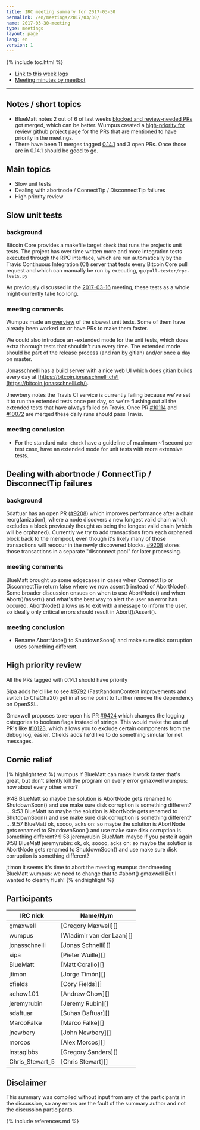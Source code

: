 ```yaml
---
title: IRC meeting summary for 2017-03-30
permalink: /en/meetings/2017/03/30/
name: 2017-03-30-meeting
type: meetings
layout: page
lang: en
version: 1
---
```

{% include toc.html %}
 
- [Link to this week logs](https://botbot.me/freenode/bitcoin-core-dev/2017-03-30/?msg=83238145&page=2)
- [Meeting minutes by meetbot](http://www.erisian.com.au/meetbot/bitcoin-core-dev/2017/bitcoin-core-dev.2017-03-30-19.01.html)
 
---

## Notes / short topics

- BlueMatt notes 2 out of 6 of last weeks [blocked and review-needed PRs](/en/meetings/2017/03/23/#blocked-and-review-needed-prs) got merged, which can be better. Wumpus created a [high-priority for review](https://github.com/bitcoin/bitcoin/projects/8) github project page for the PRs that are mentioned to have priority in the meetings.
- There have been 11 merges tagged [0.14.1](https://github.com/bitcoin/bitcoin/pulls?q=is%3Aopen+is%3Apr+milestone%3A0.14.1) and 3 open PRs. Once those are in 0.14.1 should be good to go.

## Main topics

- Slow unit tests
- Dealing with abortnode / ConnectTip / DisconnectTip failures
- High priority review

## Slow unit tests

### background

Bitcoin Core provides a makefile target `check` that runs the project’s unit tests. The project has over time written more and more integration tests executed through the RPC interface, which are run automatically by the Travis Continuous Integration (CI) server that tests every Bitcoin Core pull request and which can manually be run by executing, `qa/pull-tester/rpc-tests.py`

As previously discussed in the [2017-03-16](/en/meetings/2017/03/16/#revising-make-check-tests) meeting, these tests as a whole might currently take too long.

### meeting comments

Wumpus made an [overview][#10026] of the slowest unit tests. Some of them have already been worked on or have PRs to make them faster.

We could also introduce an -extended mode for the unit tests, which does extra thorough tests that shouldn't run every time. The extended mode should be part of the release process (and ran by gitian) and/or once a day on master.

Jonasschnelli has a build server with a nice web UI which does gitian builds every day at [https://bitcoin.jonasschnelli.ch/](https://bitcoin.jonasschnelli.ch/).

Jnewbery notes the Travis CI service is currently failing because we've set it to run the extended tests once per day, so we're flushing out all the extended tests that have always failed on Travis. Once PR [#10114][] and [#10072][] are merged these daily runs should pass Travis.

### meeting conclusion

- For the standard `make check` have a guideline of maximum ~1 second per test case, have an extended mode for unit tests with more extensive tests.

## Dealing with abortnode / ConnectTip / DisconnectTip failures

### background

Sdaftuar has an open PR ([#9208][]) which improves performance after a chain reorg(anization), where a node discovers a new longest valid chain which excludes a block previously thought as being the longest valid chain (which will be orphaned). Currently we try to add transactions from each orphaned block back to the mempool, even though it's likely many of those transactions will reoccur in the newly discovered blocks. [#9208][] stores those transactions in a separate "disconnect pool" for later processing.

### meeting comments

BlueMatt brought up some edgecases in cases when ConnectTip or DisconnectTip return false where we now assert() instead of AbortNode(). Some broader discussion ensues on when to use AbortNode() and when Abort()/assert() and what's the best way to alert the user an error has occured. AbortNode() allows us to exit with a message to inform the user, so ideally only critical errors should result in Abort()/Assert().

### meeting conclusion

- Rename AbortNode() to ShutdownSoon() and make sure disk corruption uses something different.

## High priority review

All the PRs tagged with 0.14.1 should have priority

Sipa adds he'd like to see [#9792][] (FastRandomContext improvements and switch to ChaCha20) get in at some point to further remove the dependency on OpenSSL.

Gmaxwell proposes to re-open his PR [#9424][] which changes the logging categories to boolean flags instead of strings. This would make the use of PR's like [#10123][], which allows you to exclude certain components from the debug log, easier. Cfields adds he'd like to do something simular for net messages.

## Comic relief

{% highlight text %}
wumpus             if BlueMatt can make it work faster that's great, but don't silently kill the program on every error
gmaxwell           wumpus: how about every other error?

9:48  BlueMatt     so maybe the solution is AbortNode gets renamed to ShutdownSoon() and use make sure disk corruption is something different?
...
9:53  BlueMatt     <BlueMatt> so maybe the solution is AbortNode gets renamed to ShutdownSoon() and use make sure disk corruption is something different?
...
9:57  BlueMatt     ok, soooo, acks on:<BlueMatt> <BlueMatt> so maybe the solution is AbortNode gets renamed to ShutdownSoon() and use make sure disk corruption is something different?
9:58  jeremyrubin  BlueMatt: maybe if you paste it again
9:58  BlueMatt     jeremyrubin: ok, <BlueMatt> ok, soooo, acks on:<BlueMatt> <BlueMatt> so maybe the solution is AbortNode gets renamed to ShutdownSoon() and use make sure disk corruption is something different?

jtimon             it seems it's time to abort the meeting
wumpus             #endmeeting
BlueMatt           wumpus: we need to change that to #abort()
gmaxwell           But I wanted to cleanly flush!
{% endhighlight %}

## Participants
 
| IRC nick        | Name/Nym                  |
|-----------------|---------------------------|
| gmaxwell        | [Gregory Maxwell][]       |
| wumpus          | [Wladimir van der Laan][] |
| jonasschnelli   | [Jonas Schnelli][]        |
| sipa            | [Pieter Wuille][]         |
| BlueMatt        | [Matt Corallo][]          |
| jtimon          | [Jorge Timón][]           |
| cfields         | [Cory Fields][]           |
| achow101        | [Andrew Chow][]           |
| jeremyrubin     | [Jeremy Rubin][]          |
| sdaftuar        | [Suhas Daftuar][]         |
| MarcoFalke      | [Marco Falke][]           |
| jnewbery        | [John Newbery][]          |
| morcos          | [Alex Morcos][]           |
| instagibbs      | [Gregory Sanders][]       |
| Chris_Stewart_5 | [Chris Stewart][]         |

## Disclaimer
 
This summary was compiled without input from any of the participants in the discussion, so any errors are the fault of the summary author and not the discussion participants.

[#10026]: https://github.com/bitcoin/bitcoin/issues/10026
[#10114]: https://github.com/bitcoin/bitcoin/pull/10114
[#10072]: https://github.com/bitcoin/bitcoin/pull/10072
[#9792]: https://github.com/bitcoin/bitcoin/pull/9792
[#9424]: https://github.com/bitcoin/bitcoin/pull/9424
[#10123]: https://github.com/bitcoin/bitcoin/pull/10123
[#9208]: https://github.com/bitcoin/bitcoin/pull/9208

{% include references.md %}
